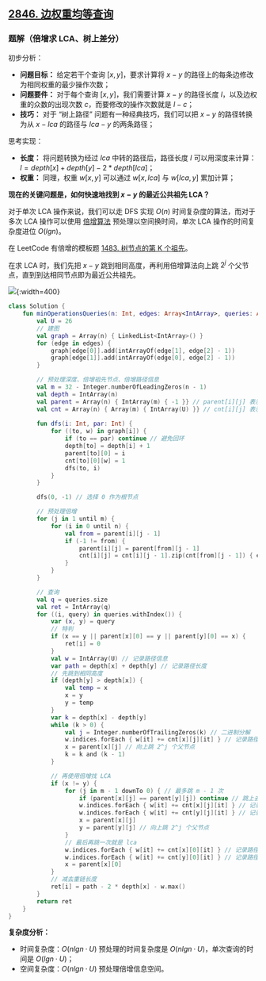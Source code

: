 ## [2846. 边权重均等查询](https://leetcode.cn/problems/minimum-edge-weight-equilibrium-queries-in-a-tree/)

### 题解（倍增求 LCA、树上差分）

初步分析：

- **问题目标：** 给定若干个查询 $[x, y]$，要求计算将 $x-y$ 的路径上的每条边修改为相同权重的最少操作次数；
- **问题要件：** 对于每个查询 $[x, y]$，我们需要计算 $x-y$ 的路径长度 $l$，以及边权重的众数的出现次数 $c$，而要修改的操作次数就是 $l - c$；
- **技巧：** 对于 “树上路径” 问题有一种经典技巧，我们可以把 $x-y$ 的路径转换为从 $x-lca$ 的路径与 $lca-y$ 的两条路径；

思考实现：

- **长度：** 将问题转换为经过 $lca$ 中转的路径后，路径长度 $l$ 可以用深度来计算：$l = depth[x] + depth[y] - 2 * depth[lca]$；
- **权重：** 同理，权重 $w[x,y]$ 可以通过 $w[x, lca]$ 与 $w[lca, y]$ 累加计算；

**现在的关键问题是，如何快速地找到 $x-y$ 的最近公共祖先 LCA？**

对于单次 LCA 操作来说，我们可以走 DFS 实现 $O(n)$ 时间复杂度的算法，而对于多次 LCA 操作可以使用 [倍增算法](https://oi-wiki.org/graph/lca/) 预处理以空间换时间，单次 LCA 操作的时间复杂度进位 $O(lgn)$。

在 LeetCode 有倍增的模板题 [1483. 树节点的第 K 个祖先](https://leetcode.cn/problems/kth-ancestor-of-a-tree-node/solutions/2414418/xiao-peng-shu-shang-bei-zeng-dp-mo-ban-t-ifgh/)。

在求 LCA 时，我们先把 $x-y$ 跳到相同高度，再利用倍增算法向上跳 $2^j$ 个父节点，直到到达相同节点即为最近公共祖先。

![](https://pic.leetcode.cn/1693931793-ETieHS-Untitled%201.png){:width=400}

```kotlin
class Solution {
    fun minOperationsQueries(n: Int, edges: Array<IntArray>, queries: Array<IntArray>): IntArray {
        val U = 26
        // 建图
        val graph = Array(n) { LinkedList<IntArray>() }
        for (edge in edges) {
            graph[edge[0]].add(intArrayOf(edge[1], edge[2] - 1))
            graph[edge[1]].add(intArrayOf(edge[0], edge[2] - 1))
        }

        // 预处理深度、倍增祖先节点、倍增路径信息
        val m = 32 - Integer.numberOfLeadingZeros(n - 1)
        val depth = IntArray(n)
        val parent = Array(n) { IntArray(m) { -1 }} // parent[i][j] 表示 i 的第 2^j 个父节点
        val cnt = Array(n) { Array(m) { IntArray(U) }} // cnt[i][j] 表示 <i - 2^j> 个父节点的路径信息
        
        fun dfs(i: Int, par: Int) {
            for ((to, w) in graph[i]) {
                if (to == par) continue // 避免回环
                depth[to] = depth[i] + 1
                parent[to][0] = i
                cnt[to][0][w] = 1
                dfs(to, i)
            }
        }

        dfs(0, -1) // 选择 0 作为根节点

        // 预处理倍增
        for (j in 1 until m) {
            for (i in 0 until n) {
                val from = parent[i][j - 1]
                if (-1 != from) {
                    parent[i][j] = parent[from][j - 1]
                    cnt[i][j] = cnt[i][j - 1].zip(cnt[from][j - 1]) { e1, e2 -> e1 + e2 }.toIntArray()
                }
            }
        }

        // 查询
        val q = queries.size
        val ret = IntArray(q)
        for ((i, query) in queries.withIndex()) {
            var (x, y) = query
            // 特判
            if (x == y || parent[x][0] == y || parent[y][0] == x) {
                ret[i] = 0
            }
            val w = IntArray(U) // 记录路径信息
            var path = depth[x] + depth[y] // 记录路径长度
            // 先跳到相同高度
            if (depth[y] > depth[x]) {
                val temp = x
                x = y
                y = temp
            }
            var k = depth[x] - depth[y]
            while (k > 0) {
                val j = Integer.numberOfTrailingZeros(k) // 二进制分解
                w.indices.forEach { w[it] += cnt[x][j][it] } // 记录路径信息
                x = parent[x][j] // 向上跳 2^j 个父节点
                k = k and (k - 1)
            }

            // 再使用倍增找 LCA
            if (x != y) {
                for (j in m - 1 downTo 0) { // 最多跳 m - 1 次
                    if (parent[x][j] == parent[y][j]) continue // 跳上去相同就不跳
                    w.indices.forEach { w[it] += cnt[x][j][it] } // 记录路径信息
                    w.indices.forEach { w[it] += cnt[y][j][it] } // 记录路径信息
                    x = parent[x][j]
                    y = parent[y][j] // 向上跳 2^j 个父节点
                }
                // 最后再跳一次就是 lca
                w.indices.forEach { w[it] += cnt[x][0][it] } // 记录路径信息
                w.indices.forEach { w[it] += cnt[y][0][it] } // 记录路径信息
                x = parent[x][0]
            }
            // 减去重链长度
            ret[i] = path - 2 * depth[x] - w.max()
        }
        return ret
    }
}
```

**复杂度分析：**

- 时间复杂度：$O(nlgn·U)$ 预处理的时间复杂度是 $O(nlgn·U)$，单次查询的时间是 $O(lgn·U)$；
- 空间复杂度：$O(nlgn·U)$ 预处理倍增信息空间。
